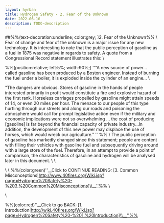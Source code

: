 ```yaml
---
layout: hyrban
title: Hydrogen Safety - 2. Fear of the Unknown
date: 2022-06-10
description: TODO-description
---
```

##%%(text-decoration:underline; color:grey; )2. Fear of the Unknown%%
\\
Fear of change and fear of the unknown is a major issue for any new technology. It is interesting to note that the public perception of gasoline as a fuel in 1875 was negative in regards to safety. A quote from a Congressional Record statement illustrates this:
\\

%%(position:relative; left:5%; width:90%;)
''"A new source of power... called gasoline has been produced by a Boston engineer. Instead of burning the fuel under a boiler, it is exploded inside the cylinder of an engine...
\\

"The dangers are obvious. Stores of gasoline in the hands of people interested primarily in profit would constitute a fire and explosive hazard of the first rank. Horseless carriages propelled by gasoline might attain speeds of 14, or even 20 miles per hour. The menace to our people of this type hurtling through our streets and along our roads and poisoning the atmosphere would call for prompt legislative action even if the military and economic implications were not so overwhelming ... the cost of producing [gasoline] is far beyond the financial capacity of private industry...In addition, the development of this new power may displace the use of horses, which would wreck our agriculture." ''
%%
\\
The public perception of gasoline has markedly changed since this statement; people are content with filling their vehicles with gasoline fuel and subsequently driving around with a large store of the fuel. Therefore, in an attempt to provide a point of comparison, the characteristics of gasoline and hydrogen will be analysed later in this document.
\\
\\
 
 \\
 \\
%%(color:green)''__Click to CONTINUE READING: [3. Common Misconceptions|http://www.40fires.org/Wiki.jsp?page=Hydrogen%20Safety%20-%203.%20Common%20Misconceptions]\\__''%%
\\
 
 \\

%%(color:red)''__Click to go BACK: [1. Introduction|http://wiki.40fires.org/Wiki.jsp?page=Hydrogen%20Safety%20-%201.%20Introduction]\\__''%%
